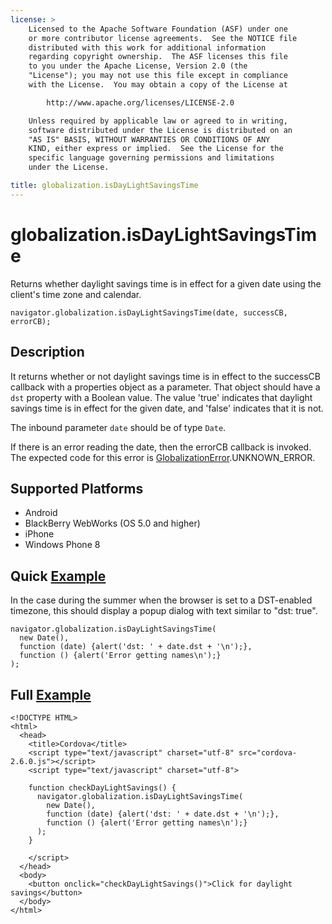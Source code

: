 ```yaml
---
license: >
    Licensed to the Apache Software Foundation (ASF) under one
    or more contributor license agreements.  See the NOTICE file
    distributed with this work for additional information
    regarding copyright ownership.  The ASF licenses this file
    to you under the Apache License, Version 2.0 (the
    "License"); you may not use this file except in compliance
    with the License.  You may obtain a copy of the License at

        http://www.apache.org/licenses/LICENSE-2.0

    Unless required by applicable law or agreed to in writing,
    software distributed under the License is distributed on an
    "AS IS" BASIS, WITHOUT WARRANTIES OR CONDITIONS OF ANY
    KIND, either express or implied.  See the License for the
    specific language governing permissions and limitations
    under the License.

title: globalization.isDayLightSavingsTime
---
```


globalization.isDayLightSavingsTime
===========

Returns whether daylight savings time is in effect for a given date using the client's time zone and calendar.

    navigator.globalization.isDayLightSavingsTime(date, successCB, errorCB);
    
Description
-----------

It returns whether or not daylight savings time is in effect to the successCB callback with a properties object as a parameter. That object should have a ``dst`` property with a Boolean value. The value 'true' indicates that daylight savings time is in effect for the given date, and 'false' indicates that it is not.

The inbound parameter `date` should be of type `Date`.

If there is an error reading the date, then the errorCB callback is invoked. The expected code for this error is [GlobalizationError](GlobalizationError/globalizationerror.html).UNKNOWN\_ERROR.

Supported Platforms
-------------------

- Android
- BlackBerry WebWorks (OS 5.0 and higher)
- iPhone
- Windows Phone 8

Quick [Example](../storage/storage.opendatabase.html)
-------------

In the case during the summer when the browser is set to a DST-enabled timezone, this should display a popup dialog with text similar to "dst: true".

    navigator.globalization.isDayLightSavingsTime(
      new Date(),
      function (date) {alert('dst: ' + date.dst + '\n');},
      function () {alert('Error getting names\n');}
    );

Full [Example](../storage/storage.opendatabase.html)
------------

    <!DOCTYPE HTML>
    <html>
      <head>
        <title>Cordova</title>
        <script type="text/javascript" charset="utf-8" src="cordova-2.6.0.js"></script>
        <script type="text/javascript" charset="utf-8">
        
        function checkDayLightSavings() {
          navigator.globalization.isDayLightSavingsTime(
            new Date(),
            function (date) {alert('dst: ' + date.dst + '\n');},
            function () {alert('Error getting names\n');}
          );
        }
                                             
        </script>
      </head>
      <body>
        <button onclick="checkDayLightSavings()">Click for daylight savings</button>
      </body>
    </html>
    
